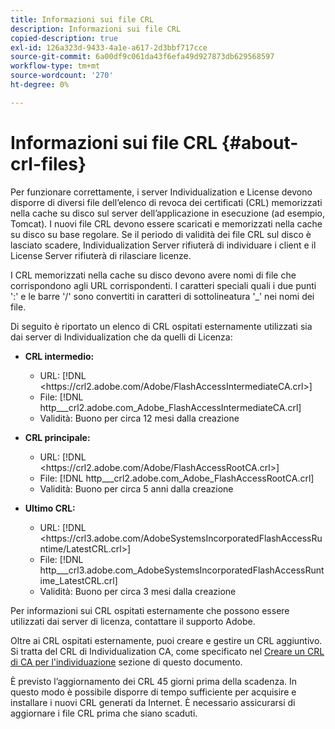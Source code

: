 ```yaml
---
title: Informazioni sui file CRL
description: Informazioni sui file CRL
copied-description: true
exl-id: 126a323d-9433-4a1e-a617-2d3bbf717cce
source-git-commit: 6a00df9c061da43f6efa49d927873db629568597
workflow-type: tm+mt
source-wordcount: '270'
ht-degree: 0%

---
```


# Informazioni sui file CRL {#about-crl-files}

Per funzionare correttamente, i server Individualization e License devono disporre di diversi file dell’elenco di revoca dei certificati (CRL) memorizzati nella cache su disco sul server dell’applicazione in esecuzione (ad esempio, Tomcat). I nuovi file CRL devono essere scaricati e memorizzati nella cache su disco su base regolare. Se il periodo di validità dei file CRL sul disco è lasciato scadere, Individualization Server rifiuterà di individuare i client e il License Server rifiuterà di rilasciare licenze.

I CRL memorizzati nella cache su disco devono avere nomi di file che corrispondono agli URL corrispondenti. I caratteri speciali quali i due punti &#39;:&#39; e le barre &#39;/&#39; sono convertiti in caratteri di sottolineatura &#39;_&#39; nei nomi dei file.

Di seguito è riportato un elenco di CRL ospitati esternamente utilizzati sia dai server di Individualization che da quelli di Licenza:

* **CRL intermedio:**

   * URL: [!DNL <ht<span></span>tps://crl2.adobe.com/Adobe/FlashAccessIntermediateCA.crl>]
   * File: [!DNL http___crl2.adobe.com_Adobe_FlashAccessIntermediateCA.crl]
   * Validità: Buono per circa 12 mesi dalla creazione

* **CRL principale:**

   * URL: [!DNL <ht<span></span>tps://crl2.adobe.com/Adobe/FlashAccessRootCA.crl>]
   * File: [!DNL http___crl2.adobe.com_Adobe_FlashAccessRootCA.crl]
   * Validità: Buono per circa 5 anni dalla creazione

* **Ultimo CRL:**

   * URL: [!DNL <ht<span></span>tps://crl3.adobe.com/AdobeSystemsIncorporatedFlashAccessRuntime/LatestCRL.crl>]
   * File: [!DNL http___crl3.adobe.com_AdobeSystemsIncorporatedFlashAccessRuntime_LatestCRL.crl]
   * Validità: Buono per circa 3 mesi dalla creazione

Per informazioni sui CRL ospitati esternamente che possono essere utilizzati dai server di licenza, contattare il supporto Adobe.

<!---

Commenting out because of a security vulnerability reported in Jira PSIRT-20689. 

The following are externally hosted CRLs that are used only by the License Servers:

* URL: `https://crl2.adobe.com/Adobe/FlashAccessIndividualizationCA.crl`

* File: `http___crl2.adobe.com_Adobe_FlashAccessIndividualizationCA.crl`

* Validity: Good for approximately 3 months from creation

* URL: `https://individualization-crl.primetime.adobe.com/FlashAccessIndividualizationCA.crl`

* File: `http___individualization-crl.primetime.adobe.com_FlashAccessIndividualizationCA.crl`

* Validity: Good for approximately 3 months from creation

* URL: `https://individualization-crl.s3-website-us-east-1.amazonaws.com/FlashAccessIndividualizationCA.crl`

* File: `http___individualization-crl.s3-website-us-east-1.amazonaws.com_FlashAccessIndividualizationCA.crl`

* Validity: Good for approximately 3 months from creation

--->

Oltre ai CRL ospitati esternamente, puoi creare e gestire un CRL aggiuntivo. Si tratta del CRL di Individualization CA, come specificato nel [Creare un CRL di CA per l&#39;individuazione](../../../on-premises-i15n-server/server-configuration-section/server-properties/create-i15n-ca-crl.md) sezione di questo documento.

È previsto l’aggiornamento dei CRL 45 giorni prima della scadenza. In questo modo è possibile disporre di tempo sufficiente per acquisire e installare i nuovi CRL generati da Internet. È necessario assicurarsi di aggiornare i file CRL prima che siano scaduti.
